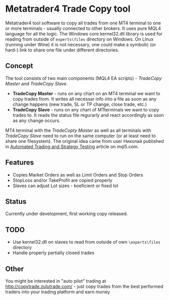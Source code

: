 Metatrader4 Trade Copy tool
===========================

Metatrader4 tool software to copy all trades from one MT4 terminal to one or more terminals - usually connected to other brokers. It uses pure MQL4 language for all the logic. The Windows core kernel32.dll library is used for reading from outside of `experts\files` directory on Windows. On Linux (running under Wine) it is not necessary, one could make a symbolic (or hard-) link to share one file under different directories.

Concept
-----
The tool consists of two main components (MQL4 EA scripts) - _TradeCopy Master_ and _TradeCopy Slave_.

* **TradeCopy Master** - runs on any chart on an MT4 terminal we want to copy trades from. It writes all necessar info into a file as soon as any change happens (new trade, SL or TP change, close trade, etc.)
* **TradeCopy Slave** - runs on any chart of MTterminals we want to copy trades to. It reads the status file regurarly and react accordingly as sson as any change occurs.

MT4 terminal with the _TradeCopty Master_ as well as all terminals with _TradeCopy Slave_ need to run on the same computer (or at least need to share one filesystem). The original idea came from user Николай published in [Automated Trading and Strategy Testing](http://www.mql5.com/en/articles/189) article on mql5.com.


Features
--------

* Copies Market Orders as well as Limit Orders and Stop Orders
* StopLoss and/or TakeProfit are copied properly
* Slaves can adjust Lot sizes - koeficient or fixed lot

Status
------
Currently under development, first working copy released.

TODO
----

* Use kernel32.dll on slaves to read from outside of own `\experts\files` directory
* Handle properly partially closed trades

Other
-----

You might be interested in "auto pilot" trading at http://copytrade.zulutrade.com/ - just copy trades from the best performed traders into your trading platform and earn money


